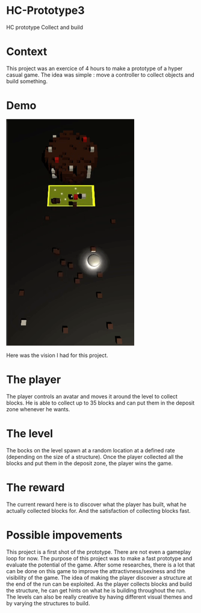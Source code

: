 # HC-Prototype3
 HC prototype Collect and build
 
# Context
This project was an exercice of 4 hours to make a prototype of a hyper casual game.
The idea was simple : move a controller to collect objects and build something.

# Demo
<p>
  <img src="Presentation/Demo.gif">
</p>

Here was the vision I had for this project.

# The player
The player controls an avatar and moves it around the level to collect blocks. He is able to collect up to 35 blocks and can put them in the deposit zone whenever he wants.

# The level
The bocks on the level spawn at a random location at a defined rate (depending on the size of a structure). Once the player collected all the blocks and put them in the deposit zone, the player wins the game.

# The reward
The current reward here is to discover what the player has built, what he actually collected blocks for. And the satisfaction of collecting blocks fast.

# Possible impovements
This project is a first shot of the prototype. There are not even a gameplay loop for now. The purpose of this project was to make a fast prototype and evaluate the potential of the game.
After some researches, there is a lot that can be done on this game to improve the attractivness/sexiness and the visibility of the game.
The idea of making the player discover a structure at the end of the run can be exploited. As the player collects blocks and build the structure, he can get hints on what he is building throughout the run.
The levels can also be really creative by having different visual themes and by varying the structures to build.
